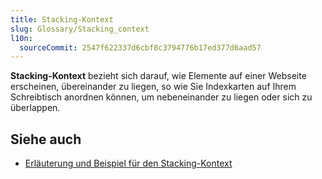 ```yaml
---
title: Stacking-Kontext
slug: Glossary/Stacking_context
l10n:
  sourceCommit: 2547f622337d6cbf8c3794776b17ed377d6aad57
---
```


**Stacking-Kontext** bezieht sich darauf, wie Elemente auf einer Webseite erscheinen, übereinander zu liegen, so wie Sie Indexkarten auf Ihrem Schreibtisch anordnen können, um nebeneinander zu liegen oder sich zu überlappen.

## Siehe auch

- [Erläuterung und Beispiel für den Stacking-Kontext](/de/docs/Web/CSS/CSS_positioned_layout/Stacking_context)
